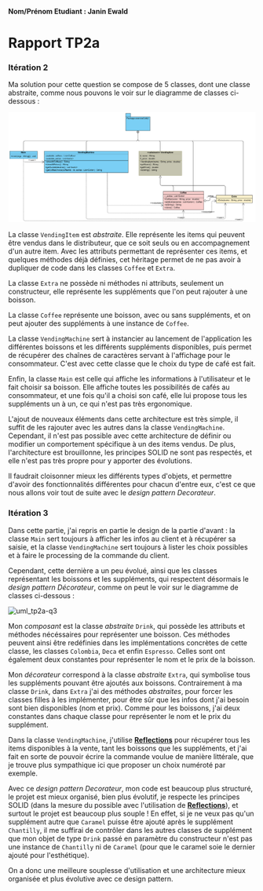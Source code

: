 **Nom/Prénom Etudiant : Janin Ewald**



# Rapport TP2a


### Itération 2

Ma solution pour cette question se compose de 5 classes, dont une classe abstraite, comme nous pouvons le voir sur le diagramme de classes ci-dessous : 

![uml_tp2a-q2](images/isi3-tp2-a-2.png)

La classe `VendingItem` est _abstraite_. Elle représente les items qui peuvent être vendus dans le distributeur, que ce soit seuls ou en accompagnement d'un autre item. Avec les attributs permettant de représenter ces items, et quelques méthodes déjà définies, cet héritage permet de ne pas avoir à dupliquer de code dans les classes `Coffee` et `Extra`.

La classe `Extra` ne possède ni méthodes ni attributs, seulement un constructeur, elle représente les suppléments que l'on peut rajouter à une boisson.

La classe `Coffee` représente une boisson, avec ou sans suppléments, et on peut ajouter des suppléments à une instance de `Coffee`.

La classe `VendingMachine` sert à instancier au lancement de l'application les différentes boissons et les différents suppléments disponibles, puis permet de récupérer des chaînes de caractères servant à l'affichage pour le consommateur. C'est avec cette classe que le choix du type de café est fait.

Enfin, la classe `Main` est celle qui affiche les informations à l'utilisateur et le fait choisir sa boisson. Elle affiche toutes les possibilités de cafés au consommateur, et une fois qu'il a choisi son café, elle lui propose tous les suppléments un à un, ce qui n'est pas très ergonomique.

L'ajout de nouveaux éléments dans cette architecture est très simple, il suffit de les rajouter avec les autres dans la classe `VendingMachine`. Cependant, il n'est pas possible avec cette architecture de définir ou modifier un comportement spécifique à un des items vendus. De plus, l'architecture est brouillonne, les principes SOLID ne sont pas respectés, et elle n'est pas très propre pour y apporter des évolutions.

Il faudrait cloisonner mieux les différents types d'objets, et permettre d'avoir des fonctionnalités différentes pour chacun d'entre eux, c'est ce que nous allons voir tout de suite avec le _design pattern Decorateur_.



### Itération 3

Dans cette partie, j'ai repris en partie le design de la partie d'avant : la classe `Main` sert toujours à afficher les infos au client et à récupérer sa saisie, et la classe `VendingMachine` sert toujours à lister les choix possibles et à faire le processing de la commande du client.

Cependant, cette dernière a un peu évolué, ainsi que les classes représentant les boissons et les suppléments, qui respectent désormais le _design pattern Décorateur_, comme on peut le voir sur le diagramme de classes ci-dessous :

![uml_tp2a-q3](images/isi3-tp2-a-3.png)

Mon *composant* est la classe _abstraite_ `Drink`, qui possède les attributs et méthodes nécéssaires pour représenter une boisson. Ces méthodes peuvent ainsi être redéfinies dans les implémentations concrètes de cette classe, les classes `Colombia`, `Deca` et enfin `Espresso`. Celles sont ont également deux constantes pour représenter le nom et le prix de la boisson.

Mon *décorateur* correspond à la classe _abstraite_ `Extra`, qui symbolise tous les suppléments pouvant être ajoutés aux boissons. Contrairement à ma classe `Drink`, dans `Extra` j'ai des méthodes _abstraites_, pour forcer les classes filles à les implémenter, pour être sûr que les infos dont j'ai besoin sont bien disponibles (nom et prix). Comme pour les boissons, j'ai deux constantes dans chaque classe pour représenter le nom et le prix du supplément.

Dans la classe `VendingMachine`, j'utilise [**Reflections**](https://github.com/ronmamo/reflections) pour récupérer tous les items disponibles à la vente, tant les boissons que les suppléments, et j'ai fait en sorte de pouvoir écrire la commande voulue de manière littérale, que je trouve plus sympathique ici que proposer un choix numéroté par exemple. 

Avec ce _design pattern Decorateur_, mon code est beaucoup plus structuré, le projet est mieux organisé, bien plus évolutif, je respecte les principes SOLID (dans la mesure du possible avec l'utilisation de [**Reflections**](https://github.com/ronmamo/reflections)), et surtout le projet est beaucoup plus souple ! En effet, si je ne veux pas qu'un supplément autre que `Caramel` puisse être ajouté après le supplément `Chantilly`, il me suffirai de contrôler dans les autres classes de supplément que mon objet de type `Drink` passé en paramètre du constructeur n'est pas une instance de `Chantilly` ni de `Caramel` (pour que le caramel soie le dernier ajouté pour l'esthétique).

On a donc une meilleure souplesse d'utilisation et une architecture mieux organisée et plus évolutive avec ce design pattern.





